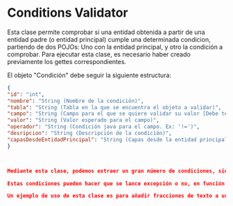 # **Conditions Validator**

Esta clase permite comprobar si una entidad obtenida a partir de una entidad padre (o entidad principal) cumple una determinada condicion, partiendo de dos POJOs: Uno con la entidad principal, y otro la condición a comprobar. Para ejecutar esta clase, es necesario haber creado previamente los gettes correspondientes.

El objeto "Condición" debe seguir la siguiente estructura:

```json
{
"id": "int",
"nombre": "String (Nombre de la condición)",
"tabla": "String (Tabla en la que se encuentra el objeto a validar)",
"campo": "String (Campo para el que se quiere validar su valor [Debe tener su getter, y estar escrito en CamelCase])",
"valor": "String (Valor esperado para el campo)",
"operador": "String (Condición java para el campo. Ex: '!=')",
"desripcion": "String (Descripción de la condición)",
"capasDesdeEntidadPrincipal": "String (Capas desde la entidad principal, hasta la última entidad a evaluar separadas por comas. Ex: capa1,capa2,capa3...)"
}



Mediante esta clase, podemos extraer un gran número de condiciones, siempre y cuando se espere que el todos los objetos finales que parten de la entidad principal cumplan la condición. Es decir, no permite un "Cuando *al menos un* elemento X cumpla Y".

Estas condiciones pueden hacer que se lance excepción o no, en función de un campo booleano: "Excluyente".

Un ejemplo de uso de esta clase es para añadir fracciones de texto a un documento en función de si el objeto al que se refiere el documento cumple unas determinadas condiciones o no.

